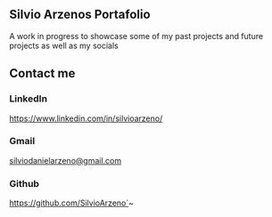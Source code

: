 ## Silvio Arzenos Portafolio

A work in progress to showcase some of my past projects and future projects as well as my socials

## Contact me

### LinkedIn
https://www.linkedin.com/in/silvioarzeno/

### Gmail
silviodanielarzeno@gmail.com

### Github
https://github.com/SilvioArzeno`~